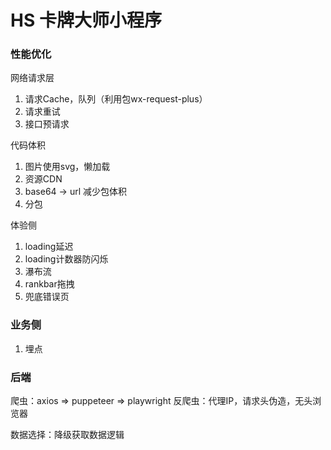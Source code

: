 # HS 卡牌大师小程序

### 性能优化

网络请求层
1. 请求Cache，队列（利用包wx-request-plus）
2. 请求重试
3. 接口预请求

代码体积
1. 图片使用svg，懒加载
2. 资源CDN
3. base64 -> url 减少包体积
4. 分包

体验侧
1. loading延迟
2. loading计数器防闪烁
3. 瀑布流
4. rankbar拖拽
5. 兜底错误页
  
### 业务侧
1. 埋点

### 后端
爬虫：axios => puppeteer => playwright
反爬虫：代理IP，请求头伪造，无头浏览器

数据选择：降级获取数据逻辑